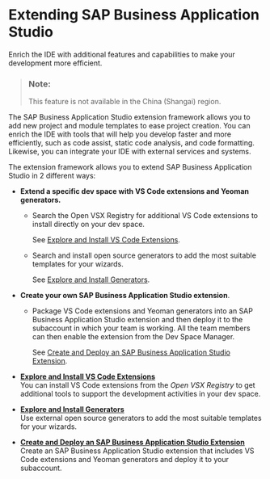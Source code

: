 <!-- loiof6681fa4bbd349809998c8f77a954c77 -->

# Extending SAP Business Application Studio

Enrich the IDE with additional features and capabilities to make your development more efficient.

> ### Note:  
> This feature is not available in the China \(Shangai\) region.

The SAP Business Application Studio extension framework allows you to add new project and module templates to ease project creation. You can enrich the IDE with tools that will help you develop faster and more efficiently, such as code assist, static code analysis, and code formatting. Likewise, you can integrate your IDE with external services and systems.

The extension framework allows you to extend SAP Business Application Studio in 2 different ways:

-   **Extend a specific dev space with VS Code extensions and Yeoman generators.** 

    -   Search the Open VSX Registry for additional VS Code extensions to install directly on your dev space.

        See [Explore and Install VS Code Extensions](Explore_and_Install_VS_Code_Extensions_d83a580.md).

    -   Search and install open source generators to add the most suitable templates for your wizards.

        See [Explore and Install Generators](Explore_and_Install_Generators_7865b5e.md).

-   **Create your own SAP Business Application Studio extension**.

    -   Package VS Code extensions and Yeoman generators into an SAP Business Application Studio extension and then deploy it to the subaccount in which your team is working. All the team members can then enable the extension from the Dev Space Manager.

        See [Create and Deploy an SAP Business Application Studio Extension](Create_and_Deploy_an_SAP_Business_Application_Studio_Extension_2064b4e.md).


-   **[Explore and Install VS Code Extensions](Explore_and_Install_VS_Code_Extensions_d83a580.md "You can install VS Code extensions from the Open VSX Registry to
		get additional tools to support the development activities in your dev space.")**  
You can install VS Code extensions from the *Open VSX Registry* to get additional tools to support the development activities in your dev space.
-   **[Explore and Install Generators](Explore_and_Install_Generators_7865b5e.md "Use external open source generators to add the most suitable templates for your
		wizards.")**  
Use external open source generators to add the most suitable templates for your wizards.
-   **[Create and Deploy an SAP Business Application Studio Extension](Create_and_Deploy_an_SAP_Business_Application_Studio_Extension_2064b4e.md "Create an SAP Business Application Studio extension
		that includes VS Code extensions and Yeoman generators and deploy it to your
		subaccount.")**  
Create an SAP Business Application Studio extension that includes VS Code extensions and Yeoman generators and deploy it to your subaccount.

